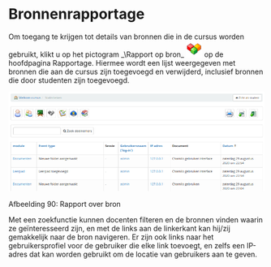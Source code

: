 # Bronnenrapportage

Om toegang te krijgen tot details van bronnen die in de cursus worden gebruikt, klikt u op het pictogram _\Rapport op bron\_ ![](../../.gitbook/assets/graphics55%20%283%29.png) op de hoofdpagina Rapportage. Hiermee wordt een lijst weergegeven met bronnen die aan de cursus zijn toegevoegd en verwijderd, inclusief bronnen die door studenten zijn toegevoegd.

![](../../.gitbook/assets/graphics57%20%281%29.png)

Afbeelding 90: Rapport over bron

Met een zoekfunctie kunnen docenten filteren en de bronnen vinden waarin ze geïnteresseerd zijn, en met de links aan de linkerkant kan hij/zij gemakkelijk naar de bron navigeren. Er zijn ook links naar het gebruikersprofiel voor de gebruiker die elke link toevoegt, en zelfs een IP-adres dat kan worden gebruikt om de locatie van gebruikers aan te geven.

